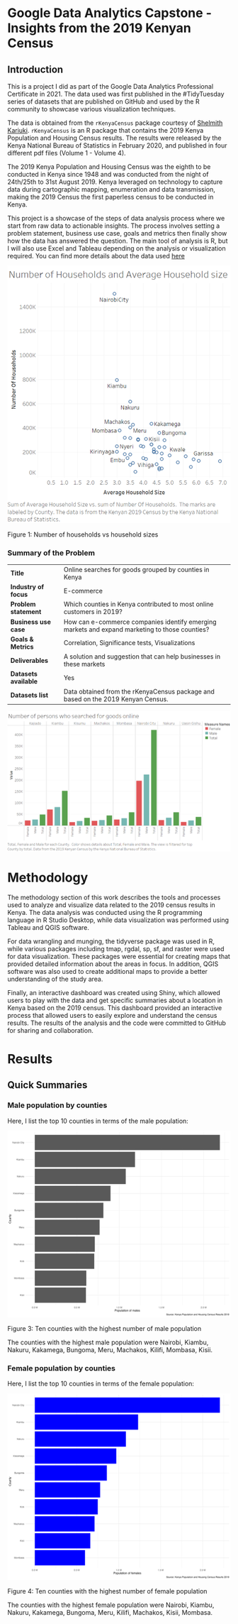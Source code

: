 # Google Data Analytics Capstone - Insights from the 2019 Kenyan Census

## Introduction

This is a project I did as part of the Google Data Analytics Professional Certificate in 2021. The data used was first published in the #TidyTuesday series of datasets that are published on GitHub and used by the R community to showcase various visualization techniques.

The data is obtained from the `rKenyaCensus` package courtesy of [Shelmith Kariuki](https://github.com/Shelmith-Kariuki).
`rKenyaCensus` is an R package that contains the 2019 Kenya Population and Housing Census results. The results were released by the Kenya National Bureau of Statistics in February 2020, and published in four different pdf files (Volume 1 - Volume 4).

The 2019 Kenya Population and Housing Census was the eighth to be conducted in Kenya since 1948 and was conducted from the night of 24th/25th to 31st August 2019. Kenya leveraged on technology to capture data during cartographic mapping, enumeration and data transmission, making the 2019 Census the first paperless census to be conducted in Kenya.

This project is a showcase of the steps of data analysis process where we start from raw data to actionable insights. The process involves setting a problem statement, business use case, goals and metrics then finally show how the data has answered the question. The main tool of analysis is R, but I will also use Excel and Tableau depending on the analysis or visualization required. You can find more details about the data used [here](https://github.com/rfordatascience/tidytuesday/blob/master/data/2021/2021-01-19/readme.md)

<img src="figures/household_sizes.png" alt="households" width="600"/>

Figure 1: Number of households vs household sizes

### Summary of the Problem
|        |        |
| ------ | :----- |
| **Title** | Online searches for goods grouped by counties in Kenya  |
| **Industry of focus** | E-commerce  |
| **Problem statement** | Which counties in Kenya contributed to most online customers in 2019? |
| **Business use case** | How can e-commerce companies identify emerging markets and expand marketing to those counties? |
| **Goals & Metrics** | Correlation, Significance tests, Visualizations |
| **Deliverables** | A solution and suggestion that can help businesses in these markets |
| **Datasets available** | Yes |
| **Datasets list** | Data obtained from the rKenyaCensus package and based on the 2019 Kenyan Census. |

![Figure 2: Number of persons who searched for goods online](figures/searched_goods_online.png)



# Methodology

The methodology section of this work describes the tools and processes used to analyze and visualize data related to the 2019 census results in Kenya. The data analysis was conducted using the R programming language in R Studio Desktop, while data visualization was performed using Tableau and QGIS software.

For data wrangling and munging, the tidyverse package was used in R, while various packages including tmap, rgdal, sp, sf, and raster were used for data visualization. These packages were essential for creating maps that provided detailed information about the areas in focus. In addition, QGIS software was also used to create additional maps to provide a better understanding of the study area.

Finally, an interactive dashboard was created using Shiny, which allowed users to play with the data and get specific summaries about a location in Kenya based on the 2019 census. This dashboard provided an interactive process that allowed users to easily explore and understand the census results. The results of the analysis and the code were committed to GitHub for sharing and collaboration.

# Results

## Quick Summaries
### Male population by counties

Here, I list the top 10 counties in terms of the male population:


<img src="figures/males_population.jpg" alt="male population" width="600"/>

Figure 3: Ten counties with the highest number of male population

The counties with the highest male population were Nairobi, Kiambu, Nakuru, Kakamega, Bungoma, Meru, Machakos, Kilifi, Mombasa, Kisii.

### Female population by counties

Here, I list the top 10 counties in terms of the female population:

<img src="figures/females_population.jpg" alt="female population" width="600"/>

Figure 4: Ten counties with the highest number of female population

The counties with the highest female population were Nairobi, Kiambu, Nakuru, Kakamega, Bungoma, Meru, Kilifi, Machakos, Kisii, Mombasa.




